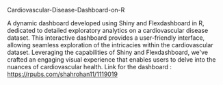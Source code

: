 Cardiovascular-Disease-Dashboard-on-R

A dynamic dashboard developed using Shiny and Flexdashboard in R, dedicated to detailed exploratory analytics on a cardiovascular disease dataset.
This interactive dashboard provides a user-friendly interface, allowing seamless exploration of the intricacies within the cardiovascular dataset. Leveraging the capabilities of Shiny and Flexdashboard, we've crafted an engaging visual experience that enables users to delve into the nuances of cardiovascular health.
Link for the dashboard :  https://rpubs.com/shahrohan11/1119019
